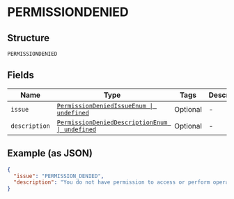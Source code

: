 
# PERMISSIONDENIED

## Structure

`PERMISSIONDENIED`

## Fields

| Name | Type | Tags | Description |
|  --- | --- | --- | --- |
| `issue` | [`PermissionDeniedIssueEnum \| undefined`](../../doc/models/permission-denied-issue-enum.md) | Optional | - |
| `description` | [`PermissionDeniedDescriptionEnum \| undefined`](../../doc/models/permission-denied-description-enum.md) | Optional | - |

## Example (as JSON)

```json
{
  "issue": "PERMISSION_DENIED",
  "description": "You do not have permission to access or perform operations on this resource."
}
```

